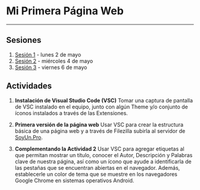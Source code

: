 # Mi Primera Página Web

***
## Sesiones
1. [Sesión 1](https://youtu.be/kLV4j3JBPXc) - lunes 2 de mayo
2. [Sesión 2](https://youtu.be/NiKuFOA7J9c) - miércoles 4 de mayo
3. [Sesión 3](https://youtu.be/VLpUr6Pwa3M) - viernes 6 de mayo

## Actividades
1. **Instalación de Visual Studio Code (VSC)**
	Tomar una captura de pantalla de VSC instalado en el equipo, junto con algún Theme y/o conjunto de íconos instalados a través de las Extensiones.

2. **Primera versión de la página web**
	Usar VSC para crear la estructura básica de una página web y a través de Filezilla subirla al servidor de [SoyUn.Pro](https://SoyUn.Pro).

3. **Complementando la Actividad 2**
	Usar VSC para agregar etiquetas al <head> que permitan mostrar un título, conocer el Autor, Descripción y Palabras clave de nuestra página, así como un ícono que ayude a identificarla de las pestañas que se encuentran abiertas en el navegador. Además, establecerle un color de tema que se muestre en los navegadores Google Chrome en sistemas operativos Android.